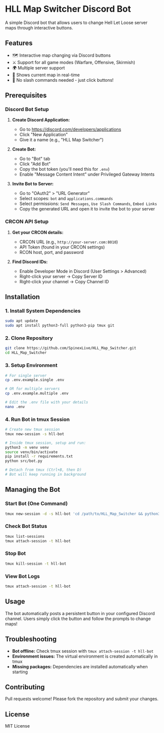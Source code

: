 # HLL Map Switcher Discord Bot

A simple Discord bot that allows users to change Hell Let Loose server maps through interactive buttons.

## Features

- 🗺️ Interactive map changing via Discord buttons
- ⚔️ Support for all game modes (Warfare, Offensive, Skirmish)
- 🌍 Multiple server support
- 🔄 Shows current map in real-time
- 🎯 No slash commands needed - just click buttons!

## Prerequisites

### Discord Bot Setup

1. **Create Discord Application:**
   - Go to https://discord.com/developers/applications
   - Click "New Application"
   - Give it a name (e.g., "HLL Map Switcher")

2. **Create Bot:**
   - Go to "Bot" tab
   - Click "Add Bot"
   - Copy the bot token (you'll need this for `.env`)
   - Enable "Message Content Intent" under Privileged Gateway Intents

3. **Invite Bot to Server:**
   - Go to "OAuth2" > "URL Generator"
   - Select scopes: `bot` and `applications.commands`
   - Select permissions: `Send Messages`, `Use Slash Commands`, `Embed Links`
   - Copy the generated URL and open it to invite the bot to your server

### CRCON API Setup

1. **Get your CRCON details:**
   - CRCON URL (e.g., `http://your-server.com:8010`)
   - API Token (found in your CRCON settings)
   - RCON host, port, and password

2. **Find Discord IDs:**
   - Enable Developer Mode in Discord (User Settings > Advanced)
   - Right-click your server → Copy Server ID
   - Right-click your channel → Copy Channel ID

## Installation

### 1. Install System Dependencies
```bash
sudo apt update
sudo apt install python3-full python3-pip tmux git
```

### 2. Clone Repository
```bash
git clone https://github.com/SpinexLive/HLL_Map_Switcher.git
cd HLL_Map_Switcher
```

### 3. Setup Environment
```bash
# For single server
cp .env.example.single .env

# OR for multiple servers
cp .env.example.multiple .env

# Edit the .env file with your details
nano .env
```

### 4. Run Bot in tmux Session
```bash
# Create new tmux session
tmux new-session -s hll-bot

# Inside tmux session, setup and run:
python3 -m venv venv
source venv/bin/activate
pip install -r requirements.txt
python src/bot.py

# Detach from tmux (Ctrl+B, then D)
# Bot will keep running in background
```

## Managing the Bot

### Start Bot (One Command)
```bash
tmux new-session -d -s hll-bot 'cd /path/to/HLL_Map_Switcher && python3 -m venv venv && source venv/bin/activate && pip install -r requirements.txt && python src/bot.py'
```

### Check Bot Status
```bash
tmux list-sessions
tmux attach-session -t hll-bot
```

### Stop Bot
```bash
tmux kill-session -t hll-bot
```

### View Bot Logs
```bash
tmux attach-session -t hll-bot
```

## Usage

The bot automatically posts a persistent button in your configured Discord channel. Users simply click the button and follow the prompts to change maps!

## Troubleshooting

- **Bot offline:** Check tmux session with `tmux attach-session -t hll-bot`
- **Environment issues:** The virtual environment is created automatically in tmux
- **Missing packages:** Dependencies are installed automatically when starting

## Contributing

Pull requests welcome! Please fork the repository and submit your changes.

## License

MIT License
